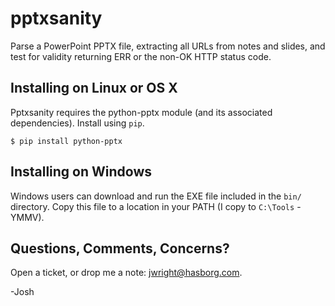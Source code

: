 # pptxsanity
Parse a PowerPoint PPTX file, extracting all URLs from notes and slides, and test for validity returning ERR or the non-OK HTTP status code.

## Installing on Linux or OS X
Pptxsanity requires the python-pptx module (and its associated dependencies).  Install using `pip`.

```
$ pip install python-pptx
```

## Installing on Windows
Windows users can download and run the EXE file included in the `bin/` directory.  Copy this file to a location in your PATH (I copy to `C:\Tools` - YMMV).

## Questions, Comments, Concerns?

Open a ticket, or drop me a note: jwright@hasborg.com.

-Josh

